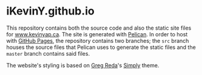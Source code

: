 # iKevinY.github.io

This repository contains both the source code and also the static site files for www.kevinyap.ca. The site is generated with [Pelican](http://getpelican.com). In order to host with [GitHub Pages](http://pages.github.com), the repository contains two branches; the `src` branch houses the source files that Pelican uses to generate the static files and the `master` branch contains said files.

The website's styling is based on [Greg Reda](http://www.gregreda.com)'s [Simply](https://github.com/gjreda/gregreda.com/tree/master/theme/simply) theme.
